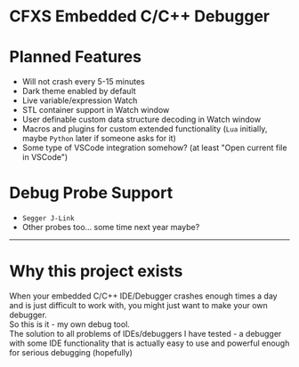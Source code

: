 # CFXS Embedded C/C++ Debugger

# Planned Features
- Will not crash every 5-15 minutes
- Dark theme enabled by default
- Live variable/expression Watch
- STL container support in Watch window
- User definable custom data structure decoding in Watch window
- Macros and plugins for custom extended functionality (`Lua` initially, maybe `Python` later if someone asks for it)
- Some type of VSCode integration somehow? (at least "Open current file in VSCode")
 
# Debug Probe Support
- `Segger J-Link`
- Other probes too... some time next year maybe?

---

# Why this project exists
When your embedded C/C++ IDE/Debugger crashes enough times a day and is just difficult to work with, you might just want to make your own debugger.  
So this is it - my own debug tool.  
The solution to all problems of IDEs/debuggers I have tested - a debugger with some IDE functionality that is actually easy to use and powerful enough for serious debugging (hopefully)
